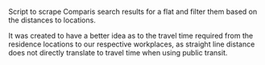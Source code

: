 Script to scrape Comparis search results for a flat and filter them based on the distances to locations.

It was created to have a better idea as to the travel time required from the residence locations to our respective workplaces, as straight line distance does not directly translate to travel time when using public transit.
